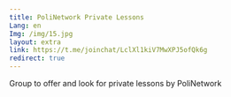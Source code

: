 ```yaml
---
title: PoliNetwork Private Lessons
Lang: en
Img: /img/15.jpg
layout: extra
link: https://t.me/joinchat/LclXl1kiV7MwXPJ5ofQk6g
redirect: true
---
```

Group to offer and look for private lessons by PoliNetwork
